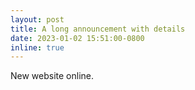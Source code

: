 ```yaml
---
layout: post
title: A long announcement with details
date: 2023-01-02 15:51:00-0800
inline: true
---
```


New website online.